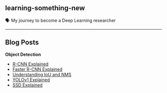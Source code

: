 ## learning-something-new
:speaking_head:  My journey to become a Deep Learning researcher

---

## Blog Posts
**Object Detection**
- [R-CNN Explained]( https://medium.com/@jesse419419/r-cnn-explained-by-a-j-9e4d1820a010 )
- [Faster R-CNN Explained]( https://medium.com/@jesse419419/faster-r-cnn-explained-by-a-j-b90f7d3e3526 )
- [Understanding IoU and NMS]( https://medium.com/@jesse419419/understanding-iou-and-nms-by-a-j-dcebaad60652 )
- [YOLOv1 Explained]( https://medium.com/@jesse419419/yolov1-explained-by-a-j-7fe408764c55 )
- [SSD Explained]( https://medium.com/@jesse419419/single-shot-multibox-detector-ssd-explained-by-a-j-dda10ba42a29 )
